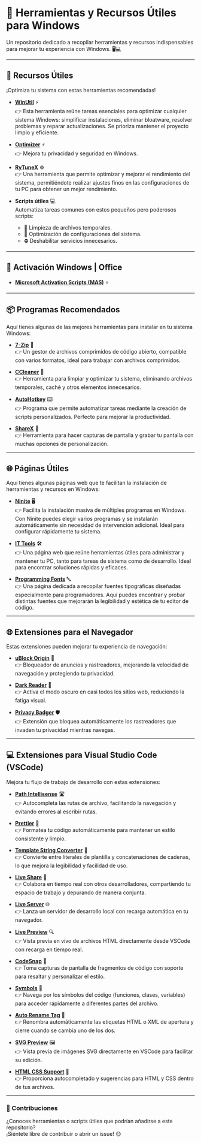 # 🚀 Herramientas y Recursos Útiles para Windows  

Un repositorio dedicado a recopilar herramientas y recursos indispensables para mejorar tu experiencia con Windows. 🖥️💻  

---

## 📂 Recursos Útiles  
¡Optimiza tu sistema con estas herramientas recomendadas!  

- **[WinUtil](https://github.com/ChrisTitusTech/winutil)** ⚡  
  👉 Esta herramienta reúne tareas esenciales para optimizar cualquier sistema Windows: simplificar instalaciones, eliminar bloatware, resolver problemas y reparar actualizaciones. Se prioriza mantener el proyecto limpio y eficiente.

- **[Optimizer](https://github.com/hellzerg/optimizer)** ⚡  
  👉 Mejora tu privacidad y seguridad en Windows.

- **[RyTuneX](https://github.com/rayenghanmi/RyTuneX)** ⚙️  
  👉 Una herramienta que permite optimizar y mejorar el rendimiento del sistema, permitiéndote realizar ajustes finos en las configuraciones de tu PC para obtener un mejor rendimiento.

- **Scripts útiles** 💻  
  Automatiza tareas comunes con estos pequeños pero poderosos scripts:  
  - 🧹 Limpieza de archivos temporales.  
  - 🚀 Optimización de configuraciones del sistema.  
  - ⛔ Deshabilitar servicios innecesarios.  

---

## 🔑 Activación Windows | Office  

- **[Microsoft Activation Scripts (MAS)](https://github.com/massgravel/Microsoft-Activation-Scripts)** ⭐  

---

## 📦 Programas Recomendados  
Aquí tienes algunas de las mejores herramientas para instalar en tu sistema Windows:

- **[7-Zip](https://www.7-zip.org/)** 📂  
  👉 Un gestor de archivos comprimidos de código abierto, compatible con varios formatos, ideal para trabajar con archivos comprimidos.

- **[CCleaner](https://www.ccleaner.com/)** 🧹  
  👉 Herramienta para limpiar y optimizar tu sistema, eliminando archivos temporales, caché y otros elementos innecesarios.

- **[AutoHotkey](https://www.autohotkey.com/)** ⌨️  
  👉 Programa que permite automatizar tareas mediante la creación de scripts personalizados. Perfecto para mejorar la productividad.

- **[ShareX](https://getsharex.com/)** 📸  
  👉 Herramienta para hacer capturas de pantalla y grabar tu pantalla con muchas opciones de personalización.

---

## 🌐 Páginas Útiles  
Aquí tienes algunas páginas web que te facilitan la instalación de herramientas y recursos en Windows:

- **[Ninite](https://ninite.com/)** 🖥️  
  👉 Facilita la instalación masiva de múltiples programas en Windows. Con Ninite puedes elegir varios programas y se instalarán automáticamente sin necesidad de intervención adicional. Ideal para configurar rápidamente tu sistema.

- **[IT Tools](https://it-tools.tech/)** 🛠️  
  👉 Una página web que reúne herramientas útiles para administrar y mantener tu PC, tanto para tareas de sistema como de desarrollo. Ideal para encontrar soluciones rápidas y eficaces.

- **[Programming Fonts](https://www.programmingfonts.org/)** 🔤  
  👉 Una página dedicada a recopilar fuentes tipográficas diseñadas especialmente para programadores. Aquí puedes encontrar y probar distintas fuentes que mejorarán la legibilidad y estética de tu editor de código.

---

## 🌐 Extensiones para el Navegador  
Estas extensiones pueden mejorar tu experiencia de navegación:

- **[uBlock Origin](https://github.com/gorhill/uBlock)** 🚫  
  👉 Bloqueador de anuncios y rastreadores, mejorando la velocidad de navegación y protegiendo tu privacidad.

- **[Dark Reader](https://darkreader.org/)** 🌙  
  👉 Activa el modo oscuro en casi todos los sitios web, reduciendo la fatiga visual.

- **[Privacy Badger](https://www.eff.org/privacybadger)** 🛡️  
  👉 Extensión que bloquea automáticamente los rastreadores que invaden tu privacidad mientras navegas.

---

## 💻 Extensiones para Visual Studio Code (VSCode)  
Mejora tu flujo de trabajo de desarrollo con estas extensiones:

- **[Path Intellisense](https://marketplace.visualstudio.com/items?itemName=christian-kohler.path-intellisense)** 🛣️  
  👉 Autocompleta las rutas de archivo, facilitando la navegación y evitando errores al escribir rutas.

- **[Prettier](https://marketplace.visualstudio.com/items?itemName=esbenp.prettier-vscode)** 🎨  
  👉 Formatea tu código automáticamente para mantener un estilo consistente y limpio.

- **[Template String Converter](https://marketplace.visualstudio.com/items?itemName=willwade.vscode-template-string-converter)** 🔄  
  👉 Convierte entre literales de plantilla y concatenaciones de cadenas, lo que mejora la legibilidad y facilidad de uso.

- **[Live Share](https://marketplace.visualstudio.com/items?itemName=MS-vsliveshare.vsliveshare)** 👥  
  👉 Colabora en tiempo real con otros desarrolladores, compartiendo tu espacio de trabajo y depurando de manera conjunta.

- **[Live Server](https://marketplace.visualstudio.com/items?itemName=ritwickdey.LiveServer)** 🌐  
  👉 Lanza un servidor de desarrollo local con recarga automática en tu navegador.

- **[Live Preview](https://marketplace.visualstudio.com/items?itemName=ms-vscode.live-server)** 🔍  
  👉 Vista previa en vivo de archivos HTML directamente desde VSCode con recarga en tiempo real.

- **[CodeSnap](https://marketplace.visualstudio.com/items?itemName=adammaras.codesnap)** 📸  
  👉 Toma capturas de pantalla de fragmentos de código con soporte para resaltar y personalizar el estilo.

- **[Symbols](https://marketplace.visualstudio.com/items?itemName=zhangtz.vscode-symbols)** 🔎  
  👉 Navega por los símbolos del código (funciones, clases, variables) para acceder rápidamente a diferentes partes del archivo.

- **[Auto Rename Tag](https://marketplace.visualstudio.com/items?itemName=formulahendry.auto-rename-tag)** 🔄  
  👉 Renombra automáticamente las etiquetas HTML o XML de apertura y cierre cuando se cambia uno de los dos.

- **[SVG Preview](https://marketplace.visualstudio.com/items?itemName=cssho.vscode-svgviewer)** 🖼️  
  👉 Vista previa de imágenes SVG directamente en VSCode para facilitar su edición.

- **[HTML CSS Support](https://marketplace.visualstudio.com/items?itemName=ecmel.vscode-html-css)** 🌟  
  👉 Proporciona autocompletado y sugerencias para HTML y CSS dentro de tus archivos.

---

### 🙌 Contribuciones  
¿Conoces herramientas o scripts útiles que podrían añadirse a este repositorio?  
¡Siéntete libre de contribuir o abrir un issue! 😊  
